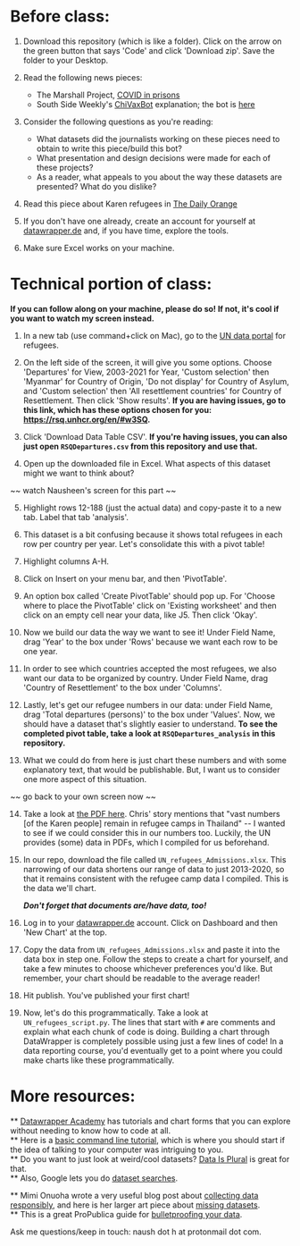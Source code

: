 Before class:
=============

1. Download this repository (which is like a folder). Click on the arrow on the green button that says 'Code' and click 'Download zip'. Save the folder to your Desktop.

2. Read the following news pieces:
	* The Marshall Project, [COVID in prisons](https://www.themarshallproject.org/2020/05/01/a-state-by-state-look-at-coronavirus-in-prisons)
	* South Side Weekly's [ChiVaxBot](https://southsideweekly.com/chivaxbot/) explanation; the bot is [here](https://twitter.com/ChiVaxBot) 

3. Consider the following questions as you're reading:
	* What datasets did the journalists working on these pieces need to obtain to write this piece/build this bot?
	* What presentation and design decisions were made for each of these projects?
	* As a reader, what appeals to you about the way these datasets are presented? What do you dislike?

4. Read this piece about Karen refugees in [The Daily Orange](http://dailyorange.com/2021/03/karen-refugees-syracuse-rally-justice-recognition/)

5. If you don't have one already, create an account for yourself at [datawrapper.de](https://www.datawrapper.de/) and, if you have time, explore the tools.

6. Make sure Excel works on your machine.

Technical portion of class:
===========================

**If you can follow along on your machine, please do so! If not, it's cool if you want to watch my screen instead.**

1. In a new tab (use command+click on Mac), go to the [UN data portal](https://rsq.unhcr.org/en/) for refugees.

2. On the left side of the screen, it will give you some options. Choose 'Departures' for View, 2003-2021 for Year, 'Custom selection' then 'Myanmar' for Country of Origin, 'Do not display' for Country of Asylum, and 'Custom selection' then 'All resettlement countries' for Country of Resettlement. Then click 'Show results'. **If you are having issues, go to this link, which has these options chosen for you: https://rsq.unhcr.org/en/#w3SQ.**

3. Click 'Download Data Table CSV'. **If you're having issues, you can also just open `RSQDepartures.csv` from this repository and use that.**

4. Open up the downloaded file in Excel. What aspects of this dataset might we want to think about?

~~ watch Nausheen's screen for this part ~~

5. Highlight rows 12-188 (just the actual data) and copy-paste it to a new tab. Label that tab 'analysis'.

6. This dataset is a bit confusing because it shows total refugees in each row per country per year. Let's consolidate this with a pivot table!

7. Highlight columns A-H.

8. Click on Insert on your menu bar, and then 'PivotTable'.

9. An option box called 'Create PivotTable' should pop up. For 'Choose where to place the PivotTable' click on 'Existing worksheet' and then click on an empty cell near your data, like J5. Then click 'Okay'.

10. Now we build our data the way we want to see it! Under Field Name, drag 'Year' to the box under 'Rows' because we want each row to be one year.

11. In order to see which countries accepted the most refugees, we also want our data to be organized by country. Under Field Name, drag 'Country of Resettlement' to the box under 'Columns'.

12. Lastly, let's get our refugee numbers in our data: under Field Name, drag 'Total departures (persons)' to the box under 'Values'. Now, we should have a dataset that's slightly easier to understand. **To see the completed pivot table, take a look at `RSQDepartures_analysis` in this repository.**

13. What we could do from here is just chart these numbers and with some explanatory text, that would be publishable. But, I want us to consider one more aspect of this situation.

~~ go back to your own screen now ~~

14. Take a look at [the PDF here](https://data2.unhcr.org/en/documents/details/50123). Chris' story mentions that "vast numbers [of the Karen people] remain in refugee camps in Thailand" -- I wanted to see if we could consider this in our numbers too. Luckily, the UN provides (some) data in PDFs, which I compiled for us beforehand.

15. In our repo, download the file called `UN_refugees_Admissions.xlsx`. This narrowing of our data shortens our range of data to just 2013-2020, so that it remains consistent with the refugee camp data I compiled. This is the data we'll chart.

	***Don't forget that documents are/have data, too!***

16. Log in to your [datawrapper.de](https://www.datawrapper.de/) account. Click on Dashboard and then 'New Chart' at the top.

17. Copy the data from `UN_refugees_Admissions.xlsx` and paste it into the data box in step one. Follow the steps to create a chart for yourself, and take a few minutes to choose whichever preferences you'd like. But remember, your chart should be readable to the average reader!

18. Hit publish. You've published your first chart!

19. Now, let's do this programmatically. Take a look at `UN_refugees_script.py`. The lines that start with `#` are comments and explain what each chunk of code is doing. Building a chart through DataWrapper is completely possible using just a few lines of code! In a data reporting course, you'd eventually get to a point where you could make charts like these programmatically.

More resources:
==============
** [Datawrapper Academy](https://academy.datawrapper.de/) has tutorials and chart forms that you can explore without needing to know how to code at all.  
** Here is a [basic command line tutorial](https://www.davidbaumgold.com/tutorials/command-line/), which is where you should start if the idea of talking to your computer was intriguing to you.  
** Do you want to just look at weird/cool datasets? [Data Is Plural](https://docs.google.com/spreadsheets/d/1wZhPLMCHKJvwOkP4juclhjFgqIY8fQFMemwKL2c64vk/edit#gid=0) is great for that.  
** Also, Google lets you do [dataset searches](https://datasetsearch.research.google.com/).  
  
** Mimi Onuoha wrote a very useful blog post about [collecting data responsibly](https://points.datasociety.net/the-point-of-collection-8ee44ad7c2fa#.y0xtfxi2p), and here is her larger art piece about [missing datasets](https://mimionuoha.com/what-is-missing).  
** This is a great ProPublica guide for [bulletproofing your data](https://github.com/propublica/guides/blob/master/data-bulletproofing.md).  
  
Ask me questions/keep in touch: naush dot h at protonmail dot com.  

